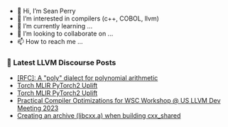 - 👋 Hi, I’m Sean Perry
- 👀 I’m interested in compilers (c++, COBOL, llvm)
- 🌱 I’m currently learning ...
- 💞️ I’m looking to collaborate on ...
- 📫 How to reach me ...

<!---
s66perry/s66perry is a ✨ special ✨ repository because its `README.md` (this file) appears on your GitHub profile.
You can click the Preview link to take a look at your changes.
--->
### 📕 Latest LLVM Discourse Posts

<!-- DISCOURSE-LLVM:START -->
- [[RFC]: A &quot;poly&quot; dialect for polynomial arithmetic](https://discourse.llvm.org/t/rfc-a-poly-dialect-for-polynomial-arithmetic/73891#post_4)
- [Torch MLIR PyTorch2 Uplift](https://discourse.llvm.org/t/torch-mlir-pytorch2-uplift/74000#post_2)
- [Torch MLIR PyTorch2 Uplift](https://discourse.llvm.org/t/torch-mlir-pytorch2-uplift/74000#post_1)
- [Practical Compiler Optimizations for WSC Workshop @ US LLVM Dev Meeting 2023](https://discourse.llvm.org/t/practical-compiler-optimizations-for-wsc-workshop-us-llvm-dev-meeting-2023/73998#post_1)
- [Creating an archive &lpar;libcxx.a&rpar; when building cxx_shared](https://discourse.llvm.org/t/creating-an-archive-libcxx-a-when-building-cxx-shared/73897#post_3)
<!-- DISCOURSE-LLVM:END -->
